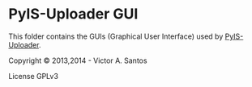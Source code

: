 PyIS-Uploader GUI
==========================

This folder contains the GUIs (Graphical User Interface) used by [PyIS-Uploader](../../).

Copyright © 2013,2014 - Victor A. Santos

License GPLv3